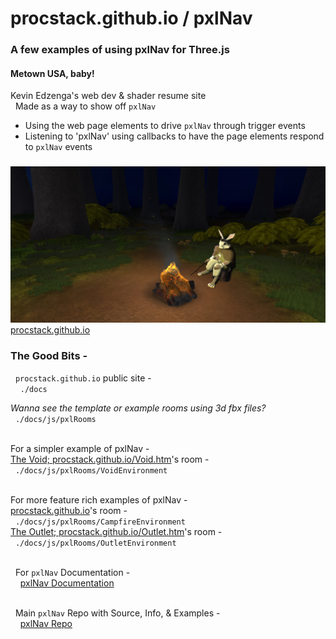 # procstack.github.io / pxlNav
### A few examples of using pxlNav for Three.js

#### Metown USA, baby!

Kevin Edzenga's web dev & shader resume site
<br/>&nbsp;&nbsp;Made as a way to show off `pxlNav`

 - Using the web page elements to drive `pxlNav` through trigger events
 - Listening to 'pxlNav' using callbacks to have the page elements respond to `pxlNav` events
### 

<img src="_show/procstack.github.io_2025-02-21.jpg" alt="procstack.github.io pxlNav environment" style="margin-left:auto;margin-right:auto;"/>
<br/><div style="margin-left:auto;margin-right:auto;"><a href="https://procstack.github.io/" target="_blank">procstack.github.io</a></div>


### The Good Bits -

&nbsp;&nbsp;`procstack.github.io` public site -
<br/>&nbsp;&nbsp;&nbsp;&nbsp;`./docs`

*Wanna see the template or example rooms using 3d fbx files?*
<br/>&nbsp; `./docs/js/pxlRooms`

<br/>For a simpler example of pxlNav -
<br/>[The Void; procstack.github.io/Void.htm](https://procstack.github.io/Void.htm)'s room -
<br/>&nbsp; `./docs/js/pxlRooms/VoidEnvironment`

<br/>For more feature rich examples of pxlNav -
<br/>[procstack.github.io](https://procstack.github.io/)'s room -
<br/>&nbsp; `./docs/js/pxlRooms/CampfireEnvironment`
<br/>[The Outlet; procstack.github.io/Outlet.htm](https://procstack.github.io/Outlet.htm)'s room -
<br/>&nbsp; `./docs/js/pxlRooms/OutletEnvironment`


<br/>&nbsp;&nbsp;For `pxlNav` Documentation -
<br/>&nbsp;&nbsp;&nbsp;&nbsp;[pxlNav Documentation](https://github.com/ProcStack/pxlNav/tree/main/docs)

<br/>&nbsp;&nbsp;Main `pxlNav` Repo with Source, Info, & Examples -
<br/>&nbsp;&nbsp;&nbsp;&nbsp;[pxlNav Repo ](https://github.com/ProcStack/pxlNav)


